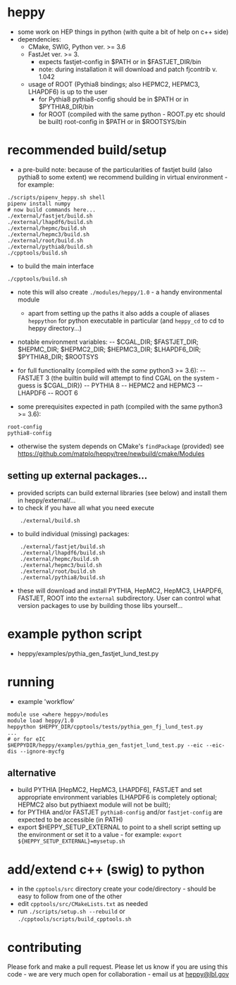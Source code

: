 # heppy

- some work on HEP things in python (with quite a bit of help on c++ side)
- dependencies:
  - CMake, SWIG, Python ver. >= 3.6
  - FastJet ver. >= 3.
    - expects fastjet-config in $PATH or in $FASTJET_DIR/bin
    - note: during installation it will download and patch fjcontrib v. 1.042
  - usage of ROOT (Pythia8 bindings; also HEPMC2, HEPMC3, LHAPDF6) is up to the user
    - for Pythia8 pythia8-config should be in $PATH or in $PYTHIA8_DIR/bin
    - for ROOT (compiled with the same python - ROOT.py etc should be built) root-config in $PATH or in $ROOTSYS/bin
 
# recommended build/setup

 - a pre-build note: because of the particularities of fastjet build (also pythia8 to some extent) we recommend building in virtual environment - for example:
 ```
./scripts/pipenv_heppy.sh shell
pipenv install numpy
# now build commands here...
./external/fastjet/build.sh
./external/lhapdf6/build.sh
./external/hepmc/build.sh
./external/hepmc3/build.sh
./external/root/build.sh
./external/pythia8/build.sh
./cpptools/build.sh
 ```
  
 - to build the main interface
```
./cpptools/build.sh
```
 - note this will also create `./modules/heppy/1.0` - a handy environmental module
   - apart from setting up the paths it also adds a couple of aliases `heppython` for python executable in particular (and `heppy_cd` to cd to heppy directory...)
 - notable environment variables:
 -- $CGAL_DIR; $FASTJET_DIR; $HEPMC_DIR; $HEPMC2_DIR; $HEPMC3_DIR; $LHAPDF6_DIR; $PYTHIA8_DIR; $ROOTSYS

 - for full functionality (compiled with the *same* python3 >= 3.6):
 -- FASTJET 3 (the builtin build will attempt to find CGAL on the system - guess is $CGAL_DIR})
 -- PYTHIA 8
 -- HEPMC2 and HEPMC3
 -- LHAPDF6
 -- ROOT 6

 - some prerequisites expected in path (compiled with the same python3 >= 3.6):
 ```
 root-config
 pythia8-config
 ```
 - otherwise the system depends on CMake's `findPackage` (provided) see https://github.com/matplo/heppy/tree/newbuild/cmake/Modules

## setting up external packages... 

 - provided scripts can build external libraries (see below) and install them in heppy/external/...
 - to check if you have all what you need execute

```
	./external/build.sh
```

- to build individual (missing) packages:

```
	./external/fastjet/build.sh
	./external/lhapdf6/build.sh
	./external/hepmc/build.sh
	./external/hepmc3/build.sh
	./external/root/build.sh
	./external/pythia8/build.sh

```

  - these will download and install PYTHIA, HepMC2, HepMC3, LHAPDF6, FASTJET, ROOT into the `external` subdirectory. User can control what version packages to use by building those libs yourself...

# example python script

 - heppy/examples/pythia_gen_fastjet_lund_test.py

# running

- example 'workflow'

```
module use <where heppy>/modules
module load heppy/1.0
heppython $HEPPY_DIR/cpptools/tests/pythia_gen_fj_lund_test.py
...
# or for eIC
$HEPPYDIR/heppy/examples/pythia_gen_fastjet_lund_test.py --eic --eic-dis --ignore-mycfg
```

## alternative

- build PYTHIA [HepMC2, HepMC3, LHAPDF6], FASTJET and set appropriate environment variables (LHAPDF6 is completely optional; HEPMC2 also but pythiaext module will not be built);
- for PYTHIA and/or FASTJET `pythia8-config` and/or `fastjet-config` are expected to be accessible (in PATH)
- export $HEPPY_SETUP_EXTERNAL to point to a shell script setting up the environment or set it to a value - for example: `export ${HEPPY_SETUP_EXTERNAL}=mysetup.sh`

# add/extend c++ (swig) to python

- in the `cpptools/src` directory create your code/directory - should be easy to follow from one of the other
- edit `cpptools/src/CMakeLists.txt` as needed
- run `./scripts/setup.sh --rebuild` or `./cpptools/scripts/build_cpptools.sh`

# contributing

Please fork and make a pull request.
Please let us know if you are using this code - we are very much open for collaboration - email us at heppy@lbl.gov
